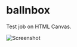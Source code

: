 # ballnbox
Test job on HTML Canvas.

![Screenshot](https://www.dropbox.com/s/oln2rtxask92wpn/screenshot.png?dl=0)

